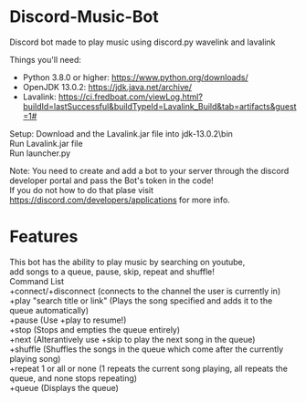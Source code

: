 # Discord-Music-Bot
Discord bot made to play music using discord.py wavelink and lavalink <br>

Things you'll need: <br>
- Python 3.8.0 or higher: https://www.python.org/downloads/ <br>
- OpenJDK 13.0.2: https://jdk.java.net/archive/ <br>
- Lavalink: https://ci.fredboat.com/viewLog.html?buildId=lastSuccessful&buildTypeId=Lavalink_Build&tab=artifacts&guest=1# <br>

Setup: Download and the Lavalink.jar file into jdk-13.0.2\bin <br>
Run Lavalink.jar file <br>
Run launcher.py<br>

Note: You need to create and add a bot to your server through the discord developer portal and pass the Bot's token in the code!<br>
If you do not how to do that plase visit https://discord.com/developers/applications for more info. <br>

# Features
This bot has the ability to play music by searching on youtube, <br>
add songs to a queue, pause, skip, repeat and shuffle! <br>
Command List <br>
+connect/+disconnect (connects to the channel the user is currently in) <br>
+play "search title or link" (Plays the song specified and adds it to the queue automatically) <br>
+pause (Use +play to resume!)<br>
+stop (Stops and empties the queue entirely)<br>
+next (Alterantively use +skip to play the next song in the queue)<br>
+shuffle (Shuffles the songs in the queue which come after the currently playing song) <br>
+repeat 1 or all or none (1 repeats the current song playing, all repeats the queue, and none stops repeating)<br>
+queue (Displays the queue)


